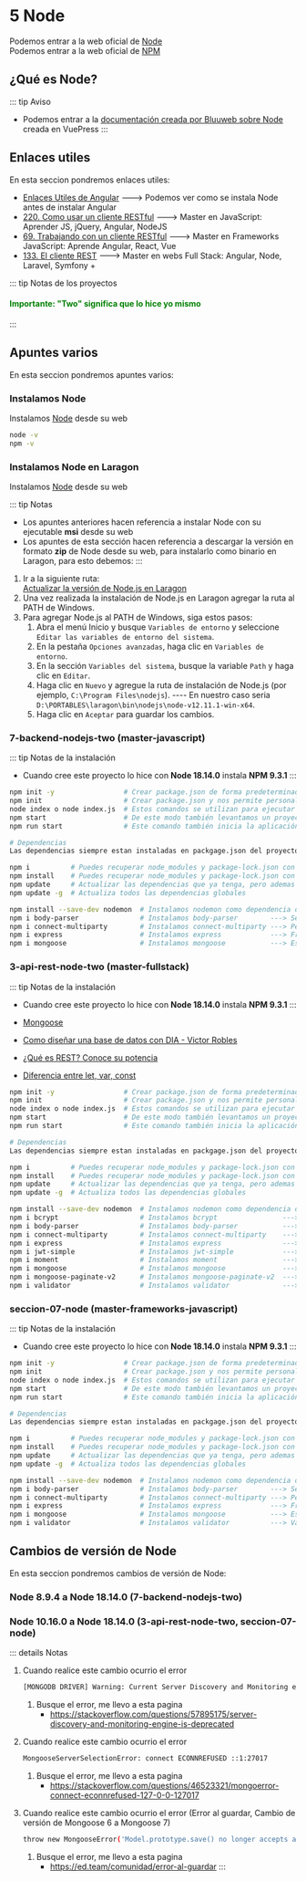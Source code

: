 # 5 Node

Podemos entrar a la web oficial de [Node](https://nodejs.org/es/)<br>
Podemos entrar a la web oficial de [NPM](https://www.npmjs.com/)

## ¿Qué es Node?

::: tip Aviso
* Podemos entrar a la [documentación creada por Bluuweb sobre Node](https://bluuweb.github.io/node/) creada en VuePress
:::

## Enlaces utiles

En esta seccion pondremos enlaces utiles:

* [Enlaces Utiles de Angular](/angular/#enlaces-utiles) ---> Podemos ver como se instala Node antes de instalar Angular
* [220. Como usar un cliente RESTful](https://www.udemy.com/course/master-en-javascript-aprender-js-jquery-angular-nodejs-y-mas/learn/lecture/10232656#overview) ---> Master en JavaScript: Aprender JS, jQuery, Angular, NodeJS
* [69. Trabajando con un cliente RESTful](https://www.udemy.com/course/master-en-frameworks-javascript-aprende-angular-react-vue-js/learn/lecture/15517598#overview) ---> Master en Frameworks JavaScript: Aprende Angular, React, Vue
* [133. El cliente REST](https://www.udemy.com/course/master-en-desarrollo-web-full-stack-angular-node-laravel-symfony/learn/lecture/13616188#overview) ---> Master en webs Full Stack: Angular, Node, Laravel, Symfony +

::: tip Notas de los proyectos
#### <p style="color:green;">Importante: "Two" significa que lo hice yo mismo</p>
:::

## Apuntes varios

En esta seccion pondremos apuntes varios:

### Instalamos Node
Instalamos [Node](https://nodejs.org/es/) desde su web
```bash
node -v
npm -v
```

### Instalamos Node en Laragon
Instalamos [Node](https://nodejs.org/es/) desde su web

::: tip Notas
* Los apuntes anteriores hacen referencia a instalar Node con su ejecutable **msi** desde su web
* Los apuntes de esta sección hacen referencia a descargar la versión en formato **zip** de Node desde su web, para instalarlo como binario en Laragon, para esto debemos:
:::

1. Ir a la siguiente ruta:<br/>
	[Actualizar la versión de Node.js en Laragon](https://sergioss.net/actualizar-la-version-de-node-js-en-laragon/)
2. Una vez realizada la instalación de Node.js en Laragon agregar la ruta al PATH de Windows.
3. Para agregar Node.js al PATH de Windows, siga estos pasos:
	1. Abra el menú Inicio y busque `Variables de entorno` y seleccione `Editar las variables de entorno del sistema`.
	2. En la pestaña `Opciones avanzadas`, haga clic en `Variables de entorno`.
	3. En la sección `Variables del sistema`, busque la variable `Path` y haga clic en `Editar`.
	4. Haga clic en `Nuevo` y agregue la ruta de instalación de Node.js (por ejemplo, `C:\Program Files\nodejs`). ---- En nuestro caso seria `D:\PORTABLES\laragon\bin\nodejs\node-v12.11.1-win-x64`.
	5. Haga clic en `Aceptar` para guardar los cambios.



### 7-backend-nodejs-two (master-javascript)
::: tip Notas de la instalación
* Cuando cree este proyecto lo hice con **Node 18.14.0** instala **NPM 9.3.1**
:::

```bash
npm init -y                 # Crear package.json de forma predeterminada
npm init      				# Crear package.json y nos permite personalizarlo en consola
node index o node index.js  # Estos comandos se utilizan para ejecutar el archivo index.js (o cualquier otro archivo de JavaScript específico) en Node.js. Este comando es útil cuando se desea ejecutar un archivo JavaScript que no es una aplicación completa, sino que puede ser una biblioteca o un módulo específico.
npm start      				# De este modo también levantamos un proyecto en React. Este comando se utiliza para iniciar la aplicación principal de tu proyecto, definida en el archivo package.json. Este comando es útil para automatizar la tarea de iniciar la aplicación y manejar las variables de entorno necesarias.
npm run start  				# Este comando también inicia la aplicación principal de tu proyecto, pero permite ejecutar cualquier otro script personalizado definido en el archivo package.json. Por ejemplo, si tienes un script personalizado llamado start-dev, puedes ejecutarlo con el comando npm run start-dev.

# Dependencias
Las dependencias siempre estan instaladas en packgage.json del proyecto

npm i          # Puedes recuperar node_modules y package-lock.json con el archivo package.json
npm install    # Puedes recuperar node_modules y package-lock.json con el archivo package.json
npm update     # Actualizar las dependencias que ya tenga, pero ademas instalara las dependencias que faltan
npm update -g  # Actualiza todos las dependencias globales

npm install --save-dev nodemon  # Instalamos nodemon como dependencia de desarrollo, --save para indicarle que sea dependencia del proyecto y -dev para indicarle que sea dependencia de desarrollo
npm i body-parser               # Instalamos body-parser        ---> Se encarga de recibir una peticion HTTP normal, se encarga tomar toda esa información, la informacion del body y convertirla a JSON
npm i connect-multiparty        # Instalamos connect-multiparty ---> Permite subir archivos al backend
npm i express                   # Instalamos express            ---> Framework que funciona sobre NodeJS, que se encarga de todas las peticiones HTTP, framework backend que se encarga de hacerlo todo, si queremos hacer una API o una aplicacion completa con Node, necesitamos Express
npm i mongoose                  # Instalamos mongoose           ---> Es un ORM, una herramienta de modelado de objetos, diseñada para trabajar con MongoDB
```



### 3-api-rest-node-two (master-fullstack)
::: tip Notas de la instalación
* Cuando cree este proyecto lo hice con **Node 18.14.0** instala **NPM 9.3.1**
:::

* [Mongoose](https://mongoosejs.com)
* [Como diseñar una base de datos con DIA - Victor Robles](https://victorroblesweb.es/2016/02/20/disenar-una-base-datos-dia/)
* [¿Qué es REST? Conoce su potencia](https://openwebinars.net/blog/que-es-rest-conoce-su-potencia/)
* [Diferencia entre let, var, const](https://platzi.com/discusiones/1099-fundamentos-javascript-2017/32001-cual-es-la-diferencia-entre-var-let-y-const/)

```bash
npm init -y                 # Crear package.json de forma predeterminada
npm init      				# Crear package.json y nos permite personalizarlo en consola
node index o node index.js  # Estos comandos se utilizan para ejecutar el archivo index.js (o cualquier otro archivo de JavaScript específico) en Node.js. Este comando es útil cuando se desea ejecutar un archivo JavaScript que no es una aplicación completa, sino que puede ser una biblioteca o un módulo específico.
npm start      				# De este modo también levantamos un proyecto en React. Este comando se utiliza para iniciar la aplicación principal de tu proyecto, definida en el archivo package.json. Este comando es útil para automatizar la tarea de iniciar la aplicación y manejar las variables de entorno necesarias.
npm run start  				# Este comando también inicia la aplicación principal de tu proyecto, pero permite ejecutar cualquier otro script personalizado definido en el archivo package.json. Por ejemplo, si tienes un script personalizado llamado start-dev, puedes ejecutarlo con el comando npm run start-dev.

# Dependencias
Las dependencias siempre estan instaladas en packgage.json del proyecto

npm i          # Puedes recuperar node_modules y package-lock.json con el archivo package.json
npm install    # Puedes recuperar node_modules y package-lock.json con el archivo package.json
npm update     # Actualizar las dependencias que ya tenga, pero ademas instalara las dependencias que faltan
npm update -g  # Actualiza todos las dependencias globales

npm install --save-dev nodemon  # Instalamos nodemon como dependencia de desarrollo, --save para indicarle que sea dependencia del proyecto y -dev para indicarle que sea dependencia de desarrollo
npm i bcrypt                    # Instalamos bcrypt                ---> Para hashear contraseñar
npm i body-parser               # Instalamos body-parser           ---> Se encarga de recibir una peticion HTTP normal, se encarga tomar toda esa información, la informacion del body y convertirla a JSON
npm i connect-multiparty        # Instalamos connect-multiparty    ---> Permite subir archivos al backend
npm i express                   # Instalamos express               ---> Framework que funciona sobre NodeJS, que se encarga de todas las peticiones HTTP, framework backend que se encarga de hacerlo todo, si queremos hacer una API o una aplicacion completa con Node, necesitamos Express
npm i jwt-simple                # Instalamos jwt-simple            ---> Nos permite generar Token y decodificar Token
npm i moment                    # Instalamos moment                ---> Procesar fechas, limpiarlas, darle un formato concreto, etc
npm i mongoose                  # Instalamos mongoose              ---> Es un ORM, una herramienta de modelado de objetos, diseñada para trabajar con MongoDB
npm i mongoose-paginate-v2      # Instalamos mongoose-paginate-v2  ---> Paginacion con mongoose
npm i validator                 # Instalamos validator             ---> Validar datos, validar email, string, numero, cosas asi
```



### seccion-07-node (master-frameworks-javascript)
::: tip Notas de la instalación
* Cuando cree este proyecto lo hice con **Node 18.14.0** instala **NPM 9.3.1**
:::

```bash
npm init -y                 # Crear package.json de forma predeterminada
npm init      				# Crear package.json y nos permite personalizarlo en consola
node index o node index.js  # Estos comandos se utilizan para ejecutar el archivo index.js (o cualquier otro archivo de JavaScript específico) en Node.js. Este comando es útil cuando se desea ejecutar un archivo JavaScript que no es una aplicación completa, sino que puede ser una biblioteca o un módulo específico.
npm start      				# De este modo también levantamos un proyecto en React. Este comando se utiliza para iniciar la aplicación principal de tu proyecto, definida en el archivo package.json. Este comando es útil para automatizar la tarea de iniciar la aplicación y manejar las variables de entorno necesarias.
npm run start  				# Este comando también inicia la aplicación principal de tu proyecto, pero permite ejecutar cualquier otro script personalizado definido en el archivo package.json. Por ejemplo, si tienes un script personalizado llamado start-dev, puedes ejecutarlo con el comando npm run start-dev.

# Dependencias
Las dependencias siempre estan instaladas en packgage.json del proyecto

npm i          # Puedes recuperar node_modules y package-lock.json con el archivo package.json
npm install    # Puedes recuperar node_modules y package-lock.json con el archivo package.json
npm update     # Actualizar las dependencias que ya tenga, pero ademas instalara las dependencias que faltan
npm update -g  # Actualiza todos las dependencias globales

npm install --save-dev nodemon  # Instalamos nodemon como dependencia de desarrollo, --save para indicarle que sea dependencia del proyecto y -dev para indicarle que sea dependencia de desarrollo
npm i body-parser               # Instalamos body-parser        ---> Se encarga de recibir una peticion HTTP normal, se encarga tomar toda esa información, la informacion del body y convertirla a JSON
npm i connect-multiparty        # Instalamos connect-multiparty ---> Permite subir archivos al backend
npm i express                   # Instalamos express            ---> Framework que funciona sobre NodeJS, que se encarga de todas las peticiones HTTP, framework backend que se encarga de hacerlo todo, si queremos hacer una API o una aplicacion completa con Node, necesitamos Express
npm i mongoose                  # Instalamos mongoose           ---> Es un ORM, una herramienta de modelado de objetos, diseñada para trabajar con MongoDB
npm i validator                 # Instalamos validator          ---> Validar datos, validar email, string, numero, cosas asi
```



## Cambios de versión de Node

En esta seccion pondremos cambios de versión de Node:

### Node 8.9.4 a Node 18.14.0 (7-backend-nodejs-two)
### Node 10.16.0 a Node 18.14.0 (3-api-rest-node-two, seccion-07-node)

::: details Notas
1. Cuando realice este cambio ocurrio el error
	```bash
	[MONGODB DRIVER] Warning: Current Server Discovery and Monitoring engine is deprecated, and will be removed in a future version. To use the new Server Discover and Monitoring engine, pass option { useUnifiedTopology: true } to the MongoClient constructor.
	```
	1. Busque el error, me llevo a esta pagina
    	* https://stackoverflow.com/questions/57895175/server-discovery-and-monitoring-engine-is-deprecated

2. Cuando realice este cambio ocurrio el error
	```bash
	MongooseServerSelectionError: connect ECONNREFUSED ::1:27017
	```
	1. Busque el error, me llevo a esta pagina
		* https://stackoverflow.com/questions/46523321/mongoerror-connect-econnrefused-127-0-0-127017

3. Cuando realice este cambio ocurrio el error (Error al guardar, Cambio de versión de Mongoose 6 a Mongoose 7)
	```bash
	throw new MongooseError('Model.prototype.save() no longer accepts a callback') MongooseError: Model.prototype.save() no longer accepts a callback
	```
	1. Busque el error, me llevo a esta pagina
		* https://ed.team/comunidad/error-al-guardar
:::
